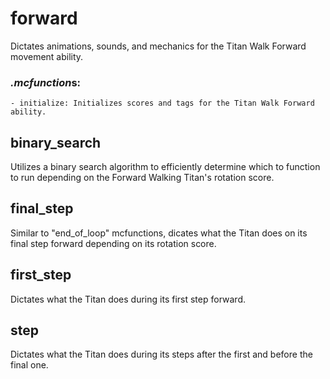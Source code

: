 # forward
Dictates animations, sounds, and mechanics for the Titan Walk Forward movement ability.

### *.mcfunction*s:
    - initialize: Initializes scores and tags for the Titan Walk Forward ability.
    
## binary_search
Utilizes a binary search algorithm to efficiently determine which to function to run depending on the Forward Walking Titan's rotation score.

## final_step
Similar to "end_of_loop" mcfunctions, dicates what the Titan does on its final step forward depending on its rotation score.

## first_step
Dictates what the Titan does during its first step forward.

## step
Dictates what the Titan does during its steps after the first and before the final one.
